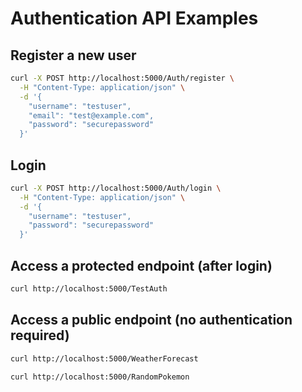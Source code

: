 # Authentication API Examples

## Register a new user

```bash
curl -X POST http://localhost:5000/Auth/register \
  -H "Content-Type: application/json" \
  -d '{
    "username": "testuser",
    "email": "test@example.com",
    "password": "securepassword"
  }'
```

## Login

```bash
curl -X POST http://localhost:5000/Auth/login \
  -H "Content-Type: application/json" \
  -d '{
    "username": "testuser",
    "password": "securepassword"
  }'
```

## Access a protected endpoint (after login)

```bash
curl http://localhost:5000/TestAuth
```

## Access a public endpoint (no authentication required)

```bash
curl http://localhost:5000/WeatherForecast
```

```bash
curl http://localhost:5000/RandomPokemon
``` 